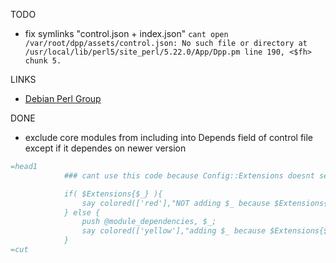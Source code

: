 TODO
- fix symlinks "control.json + index.json" 
`cant open /var/root/dpp/assets/control.json: No such file or directory at /usr/local/lib/perl5/site_perl/5.22.0/App/Dpp.pm line 190, <$fh> chunk 5.`

LINKS
- [Debian Perl Group](https://pkg-perl.alioth.debian.org/)

DONE
- exclude core modules from including into Depends field of control file except if it dependes on newer version

```perl
=head1
            ### cant use this code because Config::Extensions doesnt seems to work; for example it finds List::Util but it doesn't find Scalar::Util which are both part of perl core libraries (Scalar-List-Utils distribution)

            if( $Extensions{$_} ){
                say colored(['red'],"NOT adding $_ because $Extensions{$_} is in core");
            } else { 
                push @module_dependencies, $_;
                say colored(['yellow'],"adding $_ because $Extensions{$_} is NOT in core");
            }
=cut
```

